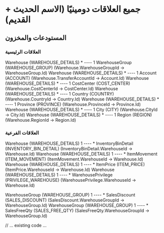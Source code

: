 # جميع العلاقات دومينيًا (الاسم الحديث + القديم)

## المستودعات والمخزون

### العلاقات الرئيسية
Warehouse (WAREHOUSE_DETAILS) * ---- 1 WarehouseGroup (WAREHOUSE_GROUP)   (Warehouse.WarehouseGroupId → WarehouseGroup.Id)
Warehouse (WAREHOUSE_DETAILS) * ---- 1 Account (ACCOUNT)   (Warehouse.TransferAccountId → Account.Id)
Warehouse (WAREHOUSE_DETAILS) * ---- 1 CostCenter (COST_CENTER)   (Warehouse.CostCenterId → CostCenter.Id)
Warehouse (WAREHOUSE_DETAILS) * ---- 1 Country (COUNTRY)   (Warehouse.CountryId → Country.Id)
Warehouse (WAREHOUSE_DETAILS) * ---- 1 Province (PROVINCE)   (Warehouse.ProvinceId → Province.Id)
Warehouse (WAREHOUSE_DETAILS) * ---- 1 City (CITY)   (Warehouse.CityId → City.Id)
Warehouse (WAREHOUSE_DETAILS) * ---- 1 Region (REGION)   (Warehouse.RegionId → Region.Id)

### العلاقات الفرعية
Warehouse (WAREHOUSE_DETAILS) 1 ---- * InventoryBinDetail (INVENTORY_BIN_DETAIL)   (InventoryBinDetail.WarehouseId → Warehouse.Id)
Warehouse (WAREHOUSE_DETAILS) 1 ---- * ItemMovement (ITEM_MOVEMENT)   (ItemMovement.WarehouseId → Warehouse.Id)
Warehouse (WAREHOUSE_DETAILS) 1 ---- * ItemPrice (ITEM_PRICE)   (ItemPrice.WarehouseId → Warehouse.Id)
Warehouse (WAREHOUSE_DETAILS) 1 ---- * WarehousePrivilege (PRIVILEGE_WAREHOUSE)   (WarehousePrivilege.WarehouseId → Warehouse.Id)

WarehouseGroup (WAREHOUSE_GROUP) 1 ---- * SalesDiscount (SALES_DISCOUNT)   (SalesDiscount.WarehouseGroupId → WarehouseGroup.Id)
WarehouseGroup (WAREHOUSE_GROUP) 1 ---- * SalesFreeQty (SALES_FREE_QTY)   (SalesFreeQty.WarehouseGroupId → WarehouseGroup.Id)

// ... existing code ...
